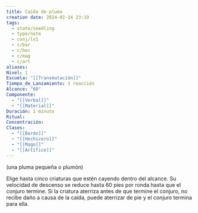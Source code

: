 ```yaml
---
title: Caída de pluma
creation date: 2024-02-14 23:19
tags:
  - state/seedling
  - type/note
  - conj/lv1
  - c/bar
  - c/hec
  - c/mag
  - c/art
aliases: 
Nivel: 1
Escuela: "[[Transmutación]]"
Tiempo_de_Lanzamiento: 1 reacción
Alcance: "60"
Componente:
  - "[[Verbal]]"
  - "[[Material]]"
Duración: 1 minuto
Ritual: 
Concentración: 
Clases:
  - "[[Bardo]]"
  - "[[Hechicero]]"
  - "[[Mago]]"
  - "[[Artífice]]"
---
```

(una pluma pequeña o plumón)

Elige hasta cinco criaturas que estén cayendo dentro del alcance. Su velocidad de descenso se reduce hasta 60 pies por ronda hasta que el conjuro termine. Si la criatura aterriza antes de que termine el conjuro, no recibe daño a causa de la caída, puede aterrizar de pie y el conjuro termina para ella.